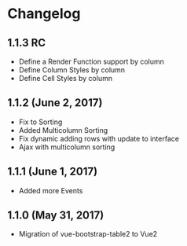 # Changelog

## 1.1.3  RC

* Define a Render Function support by column
* Define Column Styles by column
* Define Cell Styles by column

## 1.1.2 (June 2, 2017)

* Fix to Sorting
* Added Multicolumn Sorting
* Fix dynamic adding rows with update to interface
* Ajax with multicolumn sorting

## 1.1.1 (June 1, 2017)

* Added more Events

## 1.1.0 (May 31, 2017)

* Migration of vue-bootstrap-table2 to Vue2

